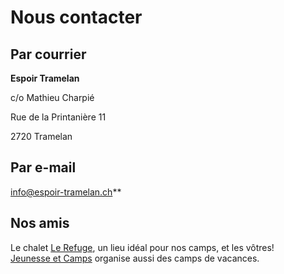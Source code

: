 
# Nous contacter

## Par courrier

**Espoir Tramelan**

c/o Mathieu Charpié

Rue de la Printanière 11

2720 Tramelan

## Par e-mail

[info@espoir-tramelan.ch](mailto:info@espoir-tramelan.ch)**

## Nos amis

Le chalet [Le Refuge](https://www.chaletlerefuge.ch/), un lieu idéal pour nos camps, et les vôtres!\
[Jeunesse et Camps](https://www.jeunesse-et-camps.ch/) organise aussi des camps de vacances.
